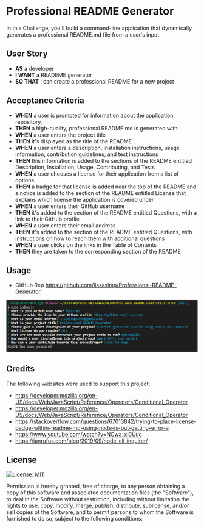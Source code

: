 # Professional README Generator

In this Challenge, you'll build a command-line application that dynamically generates a professional README.md file from a user's input.

## User Story

- **AS** a developer
- **I WANT** a READEME generator
- **SO THAT** I can create a professional README for a new project


## Acceptance Criteria

- **WHEN** a user is prompted for information about the application repository, 
- **THEN** a high-quality, professional README.md is generated with:
- **WHEN** a user enters the project title
- **THEN** it's displayed as the title of the README
- **WHEN** a user enters a description, installation instructions, usage information, contribution guidelines, and test instructions 
- **THEN**  this information is added to the sections of the README entitled Description, Installation, Usage, Contributing, and Tests
- **WHEN** a user chooses a license for their application from a list of options
- **THEN** a badge for that license is added near the top of the README and a notice is added to the section of the README entitled License that explains which license the application is covered under
- **WHEN**  a user enters their GitHub username
- **THEN** it's added to the section of the README entitled Questions, with a link to their GitHub profile
- **WHEN**  a user enters their email address
- **THEN** it's added to the section of the README entitled Questions, with instructions on how to reach them with additional questions
- **WHEN**  a user clicks on the links in the Table of Contents
- **THEN** they are taken to the corresponding section of the README



## Usage
- GitHub Rep https://github.com/lissasimp/Professional-README-Generator

![Screenshot of user input questions](./assets/screenshot.PNG)

## Credits
The following websites were used to support this project:
- https://developer.mozilla.org/en-US/docs/Web/JavaScript/Reference/Operators/Conditional_Operator
- https://developer.mozilla.org/en-US/docs/Web/JavaScript/Reference/Operators/Conditional_Operator
- https://stackoverflow.com/questions/67013842/trying-to-place-license-badge-within-readme-md-using-node-js-but-getting-error-a
- https://www.youtube.com/watch?v=NCwa_xi0Uuc
- https://ianrufus.com/blog/2019/09/node-cli-inquirer/


## License
[![License: MIT](https://img.shields.io/badge/License-MIT-yellow.svg)](https://opensource.org/licenses/MIT)

Permission is hereby granted, free of charge, to any person obtaining a copy of this software and associated documentation files (the "Software"), to deal in the Software without restriction, including without limitation the rights to use, copy, modify, merge, publish, distribute, sublicense, and/or sell copies of the Software, and to permit persons to whom the Software is furnished to do so, subject to the following conditions:


